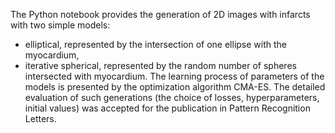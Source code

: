 The Python notebook provides the generation of 2D images with infarcts with two simple models:
- elliptical, represented by the intersection of one ellipse with the myocardium,
- iterative spherical, represented by the random number of spheres intersected with myocardium.
The learning process of parameters of the models is presented by the optimization algorithm CMA-ES.
The detailed evaluation of such generations (the choice of losses, hyperparameters, initial values) was accepted for the publication in Pattern Recognition Letters.
